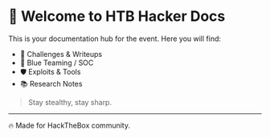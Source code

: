 # 🔐 Welcome to HTB Hacker Docs

This is your documentation hub for the event. Here you will find:

- 🧠 Challenges & Writeups
- 🚨 Blue Teaming / SOC
- 🛡️ Exploits & Tools
- 📚 Research Notes

> Stay stealthy, stay sharp.

---

🔥 Made for HackTheBox community.

